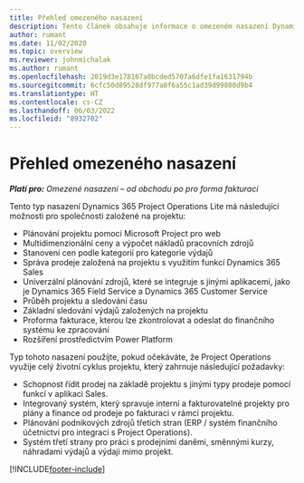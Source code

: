 ```yaml
---
title: Přehled omezeného nasazení
description: Tento článek obsahuje informace o omezeném nasazení Dynamics 365 Project Operations.
author: rumant
ms.date: 11/02/2020
ms.topic: overview
ms.reviewer: johnmichalak
ms.author: rumant
ms.openlocfilehash: 2019d3e178167a0bcded5707a6dfe1fa1631794b
ms.sourcegitcommit: 6cfc50d89528df977a8f6a55c1ad39d99800d9b4
ms.translationtype: HT
ms.contentlocale: cs-CZ
ms.lasthandoff: 06/03/2022
ms.locfileid: "8932702"
---
```

# <a name="lite-deployment-overview"></a>Přehled omezeného nasazení

_**Platí pro:** Omezené nasazení – od obchodu po pro forma fakturaci_

Tento typ nasazení Dynamics 365 Project Operations Lite má následující možnosti pro společnosti založené na projektu:

- Plánování projektu pomocí Microsoft Project pro web
- Multidimenzionální ceny a výpočet nákladů pracovních zdrojů
- Stanovení cen podle kategorií pro kategorie výdajů
- Správa prodeje založená na projektu s využitím funkcí Dynamics 365 Sales
- Univerzální plánování zdrojů, které se integruje s jinými aplikacemi, jako je Dynamics 365 Field Service a Dynamics 365 Customer Service
- Průběh projektu a sledování času
- Základní sledování výdajů založených na projektu
- Proforma fakturace, kterou lze zkontrolovat a odeslat do finančního systému ke zpracování
- Rozšíření prostředictvím Power Platform

Typ tohoto nasazení použijte, pokud očekáváte, že Project Operations využije celý životní cyklus projektu, který zahrnuje následující požadavky:

- Schopnost řídit prodej na základě projektu s jinými typy prodeje pomocí funkcí v aplikaci Sales.
- Integrovaný systém, který spravuje interní a fakturovatelné projekty pro plány a finance od prodeje po fakturaci v rámci projektu.
- Plánování podnikových zdrojů třetích stran (ERP / systém finančního účetnictví pro integraci s Project Operations).
- Systém třetí strany pro práci s prodejními daněmi, směnnými kurzy, náhradami výdajů a výdaji mimo projekt.


[!INCLUDE[footer-include](../includes/footer-banner.md)]